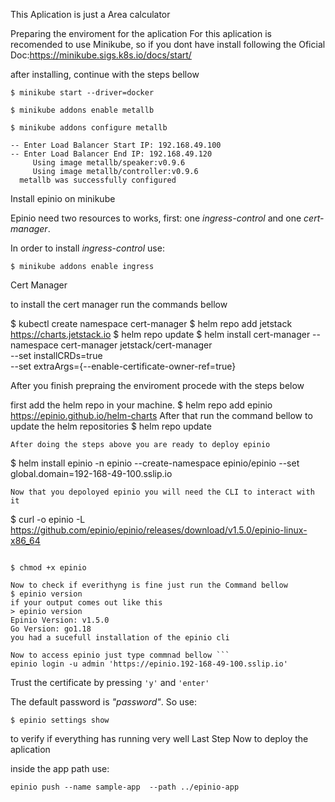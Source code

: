 This Aplication is just a Area calculator

Preparing the enviroment for the aplication
For this aplication is recomended to use Minikube, so if you dont have install following the Oficial Doc:https://minikube.sigs.k8s.io/docs/start/

after installing, continue with the steps bellow

```
$ minikube start --driver=docker
```

```
$ minikube addons enable metallb
```

```
$ minikube addons configure metallb

-- Enter Load Balancer Start IP: 192.168.49.100
-- Enter Load Balancer End IP: 192.168.49.120
     Using image metallb/speaker:v0.9.6
     Using image metallb/controller:v0.9.6
  metallb was successfully configured
```

Install epinio on minikube

Epinio need two resources to works, first: one _ingress-control_ and one _cert-manager_.

  In order to install _ingress-control_ use:

```
$ minikube addons enable ingress
```
Cert Manager

to install the cert manager run the commands bellow

$ kubectl create namespace cert-manager
$ helm repo add jetstack https://charts.jetstack.io
$ helm repo update
$ helm install cert-manager --namespace cert-manager jetstack/cert-manager \
        --set installCRDs=true \
        --set extraArgs={--enable-certificate-owner-ref=true}

After you finish prepraing the enviroment procede with the steps below

first add the helm repo in your machine.
$ helm repo add epinio https://epinio.github.io/helm-charts
After that run the command bellow to update the helm repositories
$ helm repo update
```
After doing the steps above you are ready to deploy epinio 
```
$ helm install epinio -n epinio --create-namespace epinio/epinio --set global.domain=192-168-49-100.sslip.io
```
Now that you depoloyed epinio you will need the CLI to interact with it
```
$ curl -o epinio -L https://github.com/epinio/epinio/releases/download/v1.5.0/epinio-linux-x86_64
```
```
```
$ chmod +x epinio
```
```
Now to check if everithyng is fine just run the Command bellow 
$ epinio version
if your output comes out like this
> epinio version
Epinio Version: v1.5.0
Go Version: go1.18
you had a sucefull installation of the epinio cli

Now to access epinio just type commnad bellow ```
epinio login -u admin 'https://epinio.192-168-49-100.sslip.io'
```
Trust the certificate by pressing ```'y'``` and ```'enter'```

The default password is _"password"_. So use: 
```
$ epinio settings show
```
to verify if everything has running very well
Last Step 
Now to deploy the aplication 

inside the app path use:
```
epinio push --name sample-app  --path ../epinio-app
```
